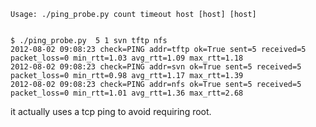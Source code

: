     Usage: ./ping_probe.py count timeout host [host] [host]


    $ ./ping_probe.py  5 1 svn tftp nfs
    2012-08-02 09:08:23 check=PING addr=tftp ok=True sent=5 received=5 packet_loss=0 min_rtt=1.03 avg_rtt=1.09 max_rtt=1.18
    2012-08-02 09:08:23 check=PING addr=svn ok=True sent=5 received=5 packet_loss=0 min_rtt=0.98 avg_rtt=1.17 max_rtt=1.39
    2012-08-02 09:08:23 check=PING addr=nfs ok=True sent=5 received=5 packet_loss=0 min_rtt=1.01 avg_rtt=1.36 max_rtt=2.68


it actually uses a tcp ping to avoid requiring root.
